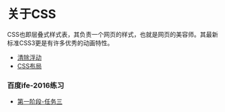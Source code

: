<style>
body {
  padding: 20px 0;
}
</style>

# 关于CSS

CSS也即层叠式样式表，其负责一个网页的样式，也就是网页的美容师。其最新标准CSS3更是有许多优秀的动画特性。

- [清除浮动](http://codepen.io/fanyj1994/full/xdKBXb)
- [CSS布局](布局.md)

### 百度ife-2016练习
- [第一阶段-任务三](../baidu_ife/mission1_task3.html)
